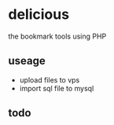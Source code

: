 # delicious
the bookmark tools using PHP

## useage
* upload files to vps
* import sql file to mysql

## todo
